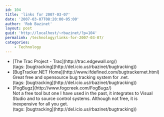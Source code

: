 ```yaml
---
id: 104
title: 'links for 2007-03-07'
date: '2007-03-07T08:20:00-05:00'
author: 'Rob Bazinet'
layout: post
guid: 'http://localhost/~rbazinet/?p=104'
permalink: /technology/links-for-2007-03-07/
categories:
    - Technology
---
```


- <div class="delicious-link">[The Trac Project - Trac](http://trac.edgewall.org/)</div><div class="delicious-tags">(tags: [bugtracking](http://del.icio.us/rbazinet/bugtracking))</div>
- <div class="delicious-link">[BugTracker.NET Home](http://www.ifdefined.com/bugtrackernet.html)</div><div class="delicious-extended">Great free and opensource bug tracking system for .net.</div><div class="delicious-tags">(tags: [bugtracking](http://del.icio.us/rbazinet/bugtracking))</div>
- <div class="delicious-link">[FogBugz](http://www.fogcreek.com/FogBugz/)</div><div class="delicious-extended">Not a free tool but one I have used in the past, it integrates to Visual Studio and to source control systems. Although not free, it is inexpensive for all you get.</div><div class="delicious-tags">(tags: [bugtracking](http://del.icio.us/rbazinet/bugtracking))</div>
 